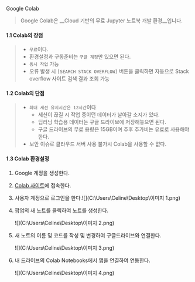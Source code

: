 Google Colab

> Google Colab은 __Cloud 기반의 무료 Jupyter 노트북 개발 환경__입니다. 



#### 1.1 Colab의 장점

> * `무료`이다.
> * 환경설정과 구동준비는 `구글 계정`만 있으면 된다.
> * `동시 작업` 가능
> * 오류 발생 시 `[SEARCH STACK OVERFLOW]` 버튼을 클릭하면 자동으로 Stack overflow 사이트 검색 결과 조회 가능



#### 1.2 Colab의 단점

> * `최대 세션 유지시간은 12시간`이다
>   * 세션이 끊길 시 작업 중이던 데이터가 날아갈 소지가 있다.
>   * 딥러닝 학습용 데이터는 구글 드라이브에 저장해놓으면 된다.
>   * 구글 드라이브의 무료 용량은 15GB이며 추후 추가비는 유료로 사용해야 한다.
> * 보안 이슈로 클라우드 서버 사용 불가시 Colab을 사용할 수 없다.



#### 1.3 Colab 환경설정

1. Google 계정을 생성한다.
2. [Colab 사이트](https://colab.research.google.com)에 접속한다.
3. 사용자 계정으로 로그인을 한다.![](C:\Users\Celine\Desktop\이미지 1.png)

4. 팝업의 새 노트를 클릭하여 노트를 생성한다.

   ![](C:\Users\Celine\Desktop\이미지 2.png)

5. 새 노트의 이름 및 코드를 작성 및 변경하여 구글드라이브와 연결한다.

   ![](C:\Users\Celine\Desktop\이미지 3.png)

6. 내 드라이브의 Colab Notebooks에서 앱을 연결하여 연동한다.

   ![](C:\Users\Celine\Desktop\이미지 4.png)

